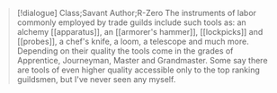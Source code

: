 >[!dialogue] Class;Savant Author;R-Zero
The instruments of labor commonly employed by trade guilds include such tools as: an alchemy [[apparatus]], an [[armorer's hammer]], [[lockpicks]] and [[probes]], a chef's knife, a loom, a telescope and much more. Depending on their quality the tools come in the grades of Apprentice, Journeyman, Master and Grandmaster. Some say there are tools of even higher quality accessible only to the top ranking guildsmen, but I've never seen any myself.